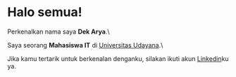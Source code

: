 # Halo semua! 

Perkenalkan nama saya **Dek Arya**.\

Saya seorang **Mahasiswa IT** di [Universitas Udayana](https://www.unud.ac.id/).\

Jika kamu tertarik untuk berkenalan denganku, silakan ikuti akun [Linkedin](https://www.linkedin.com/in/dek-arya-1a04771b9/)ku ya.

